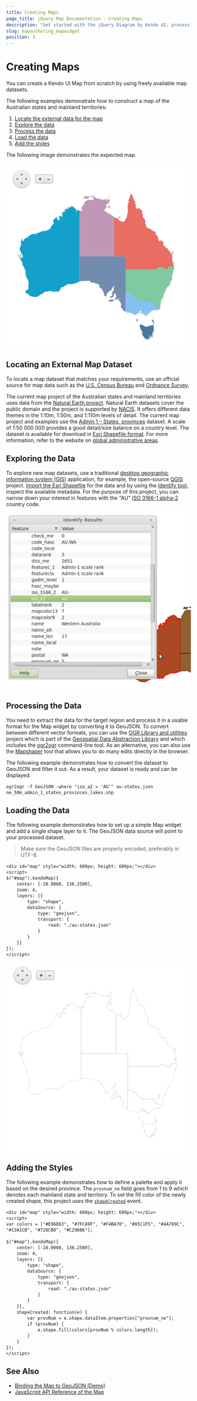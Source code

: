 ```yaml
---
title: Creating Maps
page_title: jQuery Map Documentation - Creating Maps
description: "Get started with the jQuery Diagram by Kendo UI, process and transform maps from external sources, and use them with the Map widget."
slug: mapauthoring_mapwidget
position: 3
---
```


# Creating Maps

You can create a Kendo UI Map from scratch by using freely available map datasets.

The following examples demonstrate how to construct a map of the Australian states and mainland territories:

1. [Locate the external data for the map](#locating-an-external-map-dataset)
1. [Explore the data](#exploring-the-data)
1. [Process the data](#processing-the-data)
1. [Load the data](#loading-the-data)
1. [Add the styles](#adding-the-styles)

The following image demonstrates the expected map.

![Kendo UI for jQuery Completed Map Output](images/map-complete-output.png)

## Locating an External Map Dataset

To locate a map dataset that matches your requirements, use an official source for map data such as the [U.S. Census Bureau](http://www.census.gov) and [Ordnance Survey](http://www.ordnancesurvey.co.uk/).

The current map project of the Australian states and mainland territories uses data from the [Natural Earth project](http://www.naturalearthdata.com/). Natural Earth datasets cover the public domain and the project is supported by [NACIS](http://nacis.org/). It offers different data themes in the 1:10m, 1:50m, and 1:110m levels of detail. The current map project and examples use the [Admin 1 – States, provinces](http://www.naturalearthdata.com/downloads/50m-cultural-vectors) dataset. A scale of 1:50 000 000 provides a good detail/size balance on a country level. The dataset is available for download in [Esri Shapefile format](http://www.naturalearthdata.com/http//www.naturalearthdata.com/download/50m/cultural/ne_50m_admin_1_states_provinces_lakes.zip). For more information, refer to the website on [global administrative areas](http://www.gadm.org/country).

## Exploring the Data

To explore new map datasets, use a traditional [desktop geographic information system (GIS)](https://en.wikipedia.org/wiki/Geographic_information_system) application, for example, the open-source [QGIS](https://www.qgis.org/en/site/) project. [Import the Esri Shapefile](https://docs.qgis.org/testing/en/docs/user_manual/working_with_vector/index.html) for the data and by using the [Identify tool](https://docs.qgis.org/testing/en/docs/user_manual/introduction/general_tools.html#identify), inspect the available metadata. For the purpose of this project, you can narrow down your interest in features with the "AU" [ISO 3166-1 alpha-2](https://en.wikipedia.org/wiki/ISO_3166-1_alpha-2) country code.

![Kendo UI for jQuery Map Identifying the results](images/map-qgis-identify.png)

## Processing the Data

You need to extract the data for the target region and process it in a usable format for the Map widget by converting it to GeoJSON. To convert between different vector formats, you can use the [OGR Library and utilities](https://gdal.org/development/rfc/rfc59.1_utilities_as_a_library.html) project which is part of the [Geospatial Data Abstraction Library](http://www.gdal.org/) and which includes the [ogr2ogr](http://www.gdal.org/ogr2ogr.html) command-line tool. As an alternative, you can also use the [Mapshaper](http://www.mapshaper.org/) tool that allows you to do many edits directly in the browser.

The following example demonstrates how to convert the dataset to GeoJSON and filter it out. As a result, your dataset is ready and can be displayed.

    ogr2ogr -f GeoJSON -where "iso_a2 = 'AU'" au-states.json ne_50m_admin_1_states_provinces_lakes.shp

## Loading the Data

The following example demonstrates how to set up a simple Map widget and add a single shape layer to it. The GeoJSON data source will point to your processed dataset.

> Make sure the GeoJSON files are properly encoded, preferably in UTF-8.

    <div id="map" style="width: 600px; height: 600px;"></div>
    <script>
    $("#map").kendoMap({
        center: [-28.0000, 136.2500],
        zoom: 4,
        layers: [{
            type: "shape",
            dataSource: {
                type: "geojson",
                transport: {
                    read: "./au-states.json"
                }
            }
        }]
    });
    </script>

![Kendo UI for jQuery Unstyled Map](images/map-unstyled.png)

## Adding the Styles

The following example demonstrates how to define a palette and apply it based on the desired province. The `provnum_ne` field goes from 1 to 9 which denotes each mainland state and territory. To set the fill color of the newly created shape, this project uses the [`shapeCreated`](/api/dataviz/map#events-shapeCreated) event.

    <div id="map" style="width: 600px; height: 600px;"></div>
    <script>
    var colors = ["#E96D63", "#7FCA9F", "#F4BA70", "#85C1F5", "#4A789C", "#13A1CB", "#728CB0", "#C296B6"];

    $("#map").kendoMap({
        center: [-28.0000, 136.2500],
        zoom: 4,
        layers: [{
            type: "shape",
            dataSource: {
                type: "geojson",
                transport: {
                    read: "./au-states.json"
                }
            }
        }],
        shapeCreated: function(e) {
            var provNum = e.shape.dataItem.properties["provnum_ne"];
            if (provNum) {
                e.shape.fill(colors[provNum % colors.length]);
            }
        }
    });
    </script>

## See Also

* [Binding the Map to GeoJSON (Demo)](https://demos.telerik.com/kendo-ui/map/geojson)
* [JavaScript API Reference of the Map](/api/javascript/dataviz/ui/map)
